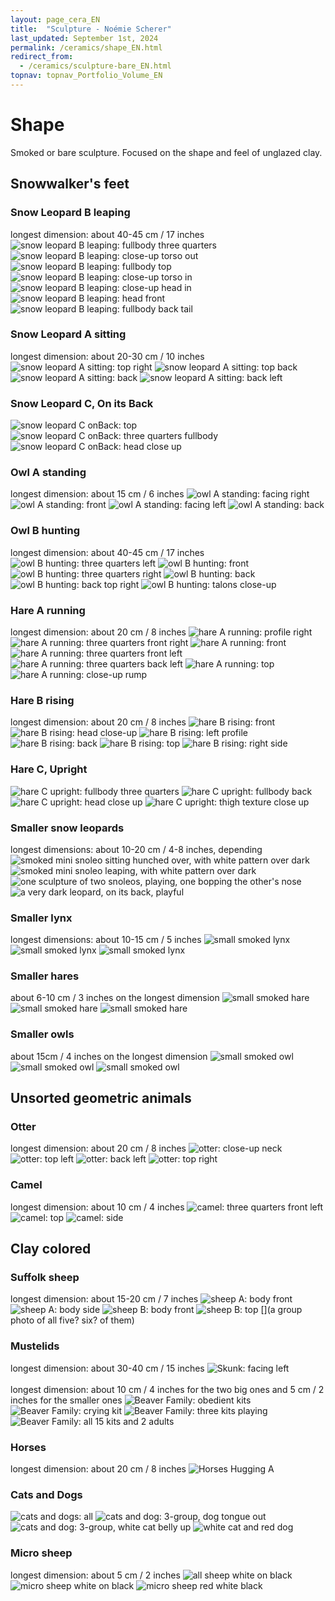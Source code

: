 ```yaml
---
layout: page_cera_EN
title:  "Sculpture - Noémie Scherer"
last_updated: September 1st, 2024
permalink: /ceramics/shape_EN.html
redirect_from:
  - /ceramics/sculpture-bare_EN.html
topnav: topnav_Portfolio_Volume_EN
---
```


# Shape
Smoked or bare sculpture. Focused on the shape and feel of unglazed clay.

## Snowwalker's feet
### Snow Leopard B leaping
longest dimension: about 40-45 cm / 17 inches
![snow leopard B leaping: fullbody three quarters](/assets/art/ceramics/AVA2593_wm_glazed.jpg)
![snow leopard B leaping: close-up torso out](/assets/art/ceramics/AVA2592_wm_glazed.jpg)
![snow leopard B leaping: fullbody top](/assets/art/ceramics/AVA2590_wm_glazed.jpg)
![snow leopard B leaping: close-up torso in](/assets/art/ceramics/AVA2601_wm_glazed.jpg)
![snow leopard B leaping: close-up head in](/assets/art/ceramics/AVA2602_wm_glazed.jpg)
![snow leopard B leaping: head front](/assets/art/ceramics/AVA2564_wm_glazed.jpg)
![snow leopard B leaping: fullbody back tail](/assets/art/ceramics/AVA2605_wm_glazed.jpg)
### Snow Leopard A sitting
longest dimension: about 20-30 cm / 10 inches
![snow leopard A sitting: top right](/assets/art/ceramics/AVA2729_wm_glazed.jpg)
![snow leopard A sitting: top back](/assets/art/ceramics/AVA2739_wm_glazed.jpg)
![snow leopard A sitting: back](/assets/art/ceramics/AVA2763_wm_glazed.jpg)
![snow leopard A sitting: back left](/assets/art/ceramics/AVA2749_wm_glazed.jpg)
### Snow Leopard C, On its Back
![snow leopard C onBack: top](/assets/art/ceramics/IMG_1245_wm_def_gla.jpg)
![snow leopard C onBack: three quarters fullbody](/assets/art/ceramics/IMG_1283_wm_def_gla.jpg)
![snow leopard C onBack: head close up](/assets/art/ceramics/IMG_1296_wm_def_gla.jpg)

### Owl A standing 
longest dimension: about 15 cm / 6 inches
![owl A standing: facing right](/assets/art/ceramics/IMG_0664_wm_glazed.jpg)
![owl A standing: front](/assets/art/ceramics/IMG_0665_wm_glazed.jpg)
![owl A standing: facing left](/assets/art/ceramics/IMG_0666_wm_glazed.jpg)
![owl A standing: back](/assets/art/ceramics/IMG_0667_wm_glazed.jpg)
### Owl B hunting  
longest dimension: about 40-45 cm / 17 inches
![owl B hunting: three quarters left](/assets/art/ceramics/AVA2624_wm_glazed.jpg)
![owl B hunting: front](/assets/art/ceramics/AVA2622_wm_glazed.jpg)
![owl B hunting: three quarters right](/assets/art/ceramics/AVA2617_wm_glazed.jpg)
![owl B hunting: back](/assets/art/ceramics/AVA2628_wm_glazed.jpg)
![owl B hunting: back top right](/assets/art/ceramics/AVA2633_wm_glazed.jpg)
![owl B hunting: talons close-up](/assets/art/ceramics/AVA2626_wm_glazed.jpg)
### Hare A running  
longest dimension: about 20 cm / 8 inches
![hare A running: profile right](/assets/art/ceramics/AVA2679_wm_glazed.jpg)
![hare A running: three quarters front right](/assets/art/ceramics/AVA2664_wm_glazed.jpg)
![hare A running: front](/assets/art/ceramics/AVA2657_wm_glazed.jpg)
![hare A running: three quarters front left](/assets/art/ceramics/AVA2641_wm_glazed.jpg)
![hare A running: three quarters back left](/assets/art/ceramics/AVA2645_wm_glazed.jpg)
![hare A running: top](/assets/art/ceramics/AVA2648_wm_glazed.jpg)
![hare A running: close-up rump](/assets/art/ceramics/AVA2670_wm_glazed.jpg)
### Hare B rising
longest dimension: about 20 cm / 8 inches
![hare B rising: front](/assets/art/ceramics/AVA2680_wm_glazed.jpg)
![hare B rising: head close-up](/assets/art/ceramics/AVA2692_wm_glazed.jpg)
![hare B rising: left profile](/assets/art/ceramics/AVA2687_wm_glazed.jpg)
![hare B rising: back](/assets/art/ceramics/AVA2685_wm_glazed.jpg)
![hare B rising: top](/assets/art/ceramics/AVA2699_wm_glazed.jpg)
![hare B rising: right side](/assets/art/ceramics/AVA2708_wm_glazed.jpg)
### Hare C, Upright
![hare C upright: fullbody three quarters](/assets/art/ceramics/IMG_1115.JPG_wm_def_glazed.jpg)
![hare C upright: fullbody back](/assets/art/ceramics/IMG_1124.JPG_wm_def_glazed.jpg)
![hare C upright: head close up](/assets/art/ceramics/IMG_1119.JPG_wm_def_glazed.jpg)
![hare C upright: thigh texture close up](/assets/art/ceramics/IMG_1114.JPG_wm_def_glazed.jpg)
### Smaller snow leopards
longest dimensions: about 10-20 cm / 4-8 inches, depending
![smoked mini snoleo sitting hunched over, with white pattern over dark](/assets/art/ceramics/IMG_1314_wm_def_gla.jpg)
![smoked mini snoleo leaping, with white pattern over dark](/assets/art/ceramics/IMG_1309_wm_def_gla.jpg)
![one sculpture of two snoleos, playing, one bopping the other's nose](/assets/art/ceramics/IMG_0733_wm_glazed.jpg)
![a very dark leopard, on its back, playful](/assets/art/ceramics/IMG_1298_wm_def_gla.jpg)
### Smaller lynx
longest dimensions: about 10-15 cm / 5 inches
![small smoked lynx](/assets/art/ceramics/IMG_1483_wm_gla_def.jpg)
![small smoked lynx](/assets/art/ceramics/IMG_1491_wm_gla_def.jpg)
![small smoked lynx](/assets/art/ceramics/IMG_1492_wm_gla_def.jpg)
### Smaller hares
about 6-10 cm / 3 inches on the longest dimension
![small smoked hare](/assets/art/ceramics/IMG_1472_wm_gla_def.jpg)
![small smoked hare](/assets/art/ceramics/IMG_1601_wm_gla_def.jpg)
![small smoked hare](/assets/art/ceramics/IMG_1612_wm_gla_def.jpg)
### Smaller owls
about 15cm / 4 inches on the longest dimension
![small smoked owl](/assets/art/ceramics/IMG_1539_wm_gla_def.jpg)
![small smoked owl](/assets/art/ceramics/IMG_1538_wm_gla_def.jpg)
![small smoked owl](/assets/art/ceramics/IMG_1540_wm_gla_def.jpg)

## Unsorted geometric animals
### Otter
longest dimension: about 20 cm / 8 inches
![otter: close-up neck](/assets/art/ceramics/AVA2835_wm_glazed.jpg)
![otter: top left](/assets/art/ceramics/AVA2827_wm_glazed.jpg)
![otter: back left](/assets/art/ceramics/AVA2851_wm_glazed.jpg)
![otter: top right](/assets/art/ceramics/AVA2830_wm_glazed.jpg)
### Camel
longest dimension: about 10 cm / 4 inches
![camel: three quarters front left](/assets/art/ceramics/AVA2792_wm_glazed.jpg)
![camel: top](/assets/art/ceramics/AVA2800_wm_glazed.jpg)
![camel: side](/assets/art/ceramics/AVA2805_wm_glazed.jpg)

## Clay colored
### Suffolk sheep
longest dimension: about 15-20 cm / 7 inches
![sheep A: body front](/assets/art/ceramics/AVA2773_wm-id_glazed.jpg)
![sheep A: body side](/assets/art/ceramics/AVA2776_wm-id_glazed.jpg)
![sheep B: body front](/assets/art/ceramics/AVA2768_wm-id_glazed.jpg)
![sheep B: top](/assets/art/ceramics/AVA2770_wm-id_glazed.jpg)
[](a group photo of all five? six? of them)
### Mustelids
longest dimension: about 30-40 cm / 15 inches
![Skunk: facing left](/assets/art/ceramics/IMG_0641_wm_glazed.jpg)\
\
longest dimension: about 10 cm / 4 inches for the two big ones and 5 cm / 2 inches for the smaller ones
![Beaver Family: obedient kits](/assets/art/ceramics/IMG_0625_wm_glazed.jpg)
![Beaver Family: crying kit](/assets/art/ceramics/IMG_0628_wm_glazed.jpg)
![Beaver Family: three kits playing](/assets/art/ceramics/IMG_0629_wm_glazed.jpg)
![Beaver Family: all 15 kits and 2 adults](/assets/art/ceramics/IMG_0671_montage_wm_glazed.jpg)

### Horses
longest dimension: about 20 cm / 8 inches
![Horses Hugging A](/assets/art/ceramics/IMG_0652_wm_glazed.jpg)

### Cats and Dogs
![cats and dogs: all](/assets/art/ceramics/AVA2865_wm_glazed.jpg)
![cats and dog: 3-group, dog tongue out](/assets/art/ceramics/lulial02_glazed.jpg)
![cats and dog: 3-group, white cat belly up](/assets/art/ceramics/lulial01_glazed.jpg)
![white cat and red dog](/assets/art/ceramics/lual03_glazed.jpg)

### Micro sheep
longest dimension: about 5 cm / 2 inches
![all sheep white on black](/assets/art/ceramics/AVA2778_wm_glazed.jpg)
![micro sheep white on black](/assets/art/ceramics/AVA2788_wm_glazed.jpg)
![micro sheep red white black](/assets/art/ceramics/IMG_0996_wm.jpg)

